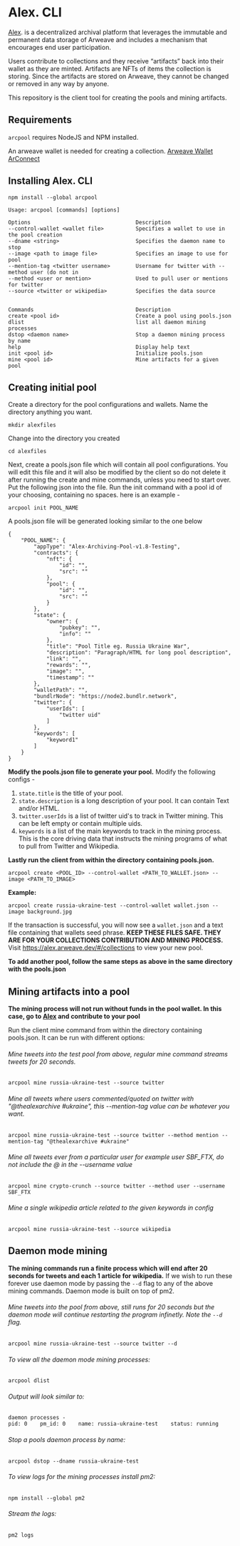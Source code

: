 # Alex. CLI

[Alex](https://alex.arweave.dev). is a decentralized archival platform that leverages the immutable and permanent data storage of Arweave and includes a mechanism that encourages end user participation.

Users contribute to collections and they receive “artifacts” back into their wallet as they are minted. Artifacts are NFTs of items the collection is storing. Since the artifacts are stored on Arweave, they cannot be changed or removed in any way by anyone.

This repository is the client tool for creating the pools and mining artifacts.


## Requirements
`arcpool` requires NodeJS and NPM installed. 

An arweave wallet is needed for creating a collection. 
[Arweave Wallet](https://docs.arweave.org/info/wallets/arweave-wallet)
[ArConnect](https://arconnect.io)
## Installing Alex. CLI
```
npm install --global arcpool
```

```
Usage: arcpool [commands] [options]

Options                                 Description
--control-wallet <wallet file>          Specifies a wallet to use in the pool creation
--dname <string>                        Specifies the daemon name to stop
--image <path to image file>            Specifies an image to use for pool
--mention-tag <twitter username>        Username for twitter with --method user (do not in
--method <user or mention>              Used to pull user or mentions for twitter
--source <twitter or wikipedia>         Specifies the data source


Commands                                Description
create <pool id>                        Create a pool using pools.json
dlist                                   list all daemon mining processes
dstop <daemon name>                     Stop a daemon mining process by name
help                                    Display help text
init <pool id>                          Initialize pools.json
mine <pool id>                          Mine artifacts for a given pool
```


## Creating initial pool
Create a directory for the pool configurations and wallets. Name the directory anything you want.

```
mkdir alexfiles
```
Change into the directory you created
```
cd alexfiles
```

Next, create a pools.json file which will contain all pool configurations. You will edit this file and it will also be modified by the client so do not delete it after running the create and mine commands, unless you need to start over. Put the following json into the file. Run the init command with a pool id of your choosing, containing no spaces. here is an example -

```
arcpool init POOL_NAME
```
A pools.json file will be generated looking similar to the one below
```
{
    "POOL_NAME": {
        "appType": "Alex-Archiving-Pool-v1.8-Testing",
        "contracts": {
            "nft": {
                "id": "",
                "src": ""
            },
            "pool": {
                "id": "",
                "src": ""
            }
        },
        "state": {
            "owner": {
                "pubkey": "",
                "info": ""
            },
            "title": "Pool Title eg. Russia Ukraine War",
            "description": "Paragraph/HTML for long pool description",
            "link": "",
            "rewards": "",
            "image": "",
            "timestamp": ""
        },
        "walletPath": "",
        "bundlrNode": "https://node2.bundlr.network",
        "twitter": {
            "userIds": [
                "twitter uid"
            ]
        },
        "keywords": [
            "keyword1"
        ]
    }
}
```

__Modify the pools.json file to generate your pool.__ Modify the following configs - 
1. `state.title` is the title of your pool.
2. `state.description` is a long description of your pool. It can contain Text and/or HTML.
3. `twitter.userIds` is a list of twitter uid's to track in Twitter mining. This can be left empty or contain multiple uids.
4. `keywords` is a list of the main keywords to track in the mining process. This is the core driving data that instructs the mining programs of what to pull from Twitter and Wikipedia.


__Lastly run the client from within the directory containing pools.json.__

```
arcpool create <POOL_ID> --control-wallet <PATH_TO_WALLET.json> --image <PATH_TO_IMAGE> 
```

__Example:__

```
arcpool create russia-ukraine-test --control-wallet wallet.json --image background.jpg
```

If the transaction is successful, you will now see a `wallet.json` and a text file containing that wallets seed phrase. __KEEP THESE FILES SAFE. THEY ARE FOR YOUR COLLECTIONS CONTRIBUTION AND MINING PROCESS.__
Visit https://alex.arweave.dev/#/collections to view your new pool.

__To add another pool, follow the same steps as above in the same directory with the pools.json__

## Mining artifacts into a pool

__The mining process will not run without funds in the pool wallet. In this case, go to [Alex](https://alex.arweave.dev) and contribute to your pool__

Run the client mine command from within the directory containing pools.json. It can be run with different options:

###### Mine tweets into the test pool from above, regular mine command streams tweets for 20 seconds.
```arcpool mine russia-ukraine-test --source twitter```

###### Mine all tweets where users commented/quoted on twitter with "@thealexarchive #ukraine", this --mention-tag value can be whatever you want.
```arcpool mine russia-ukraine-test --source twitter --method mention --mention-tag "@thealexarchive #ukraine"```

###### Mine all tweets ever from a particular user for example user SBF_FTX, do not include the @ in the --username value
```arcpool mine crypto-crunch --source twitter --method user --username SBF_FTX```

###### Mine a single wikipedia article related to the given keywords in config
```arcpool mine russia-ukraine-test --source wikipedia```



## Daemon mode mining

__The mining commands run a finite process which will end after 20 seconds for tweets and each 1 article for wikipedia.__ If we wish to run these forever use daemon mode by passing the `--d` flag to any of the above mining commands. Daemon mode is built on top of pm2.

###### Mine tweets into the pool from above, still runs for 20 seconds but the daemon mode will continue restarting the program infinetly. Note the `--d` flag.

```
arcpool mine russia-ukraine-test --source twitter --d
```

###### To view all the daemon mode mining processes:
```
arcpool dlist
```

###### Output will look similar to:
```
daemon processes -
pid: 0    pm_id: 0    name: russia-ukraine-test    status: running
```

###### Stop a pools daemon process by name:
```
arcpool dstop --dname russia-ukraine-test
```

###### To view logs for the mining processes install pm2:
```
npm install --global pm2
```

###### Stream the logs:
```
pm2 logs
```
